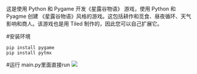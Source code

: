 这是使用 Python 和 Pygame 开发《星露谷物语》 游戏，使用 Python 和 Pyagme 创建 《星露谷物语》风格的游戏。这包括耕作和觅食、昼夜循环、天气影响和商人。该游戏也是用 Tiled 制作的，因此您可以自己扩展它。

#安装环境
    
    pip install pygame 
    pip install pytmx
    
#运行
main.py里面直接run
![](https://xingqiu-tuchuang-1256524210.cos.ap-shanghai.myqcloud.com/405/Snipaste_2022-09-04_10-23-07.jpg)